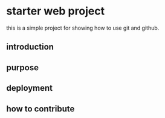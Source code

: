 # starter web project

this is a simple project for showing how to use git and github.

## introduction

## purpose

## deployment

## how to contribute
